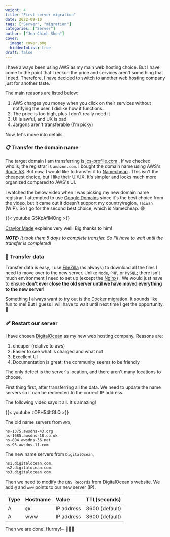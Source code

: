 ```yaml
---
weight: 4
title: "First server migration"
date: 2022-09-10
tags: ["Server", "migration"]
categories: ["Server"]
author: ["Jen-Chieh Shen"]
cover:
  image: cover.png
  hiddenInList: true
draft: false
---
```


I have always been using AWS as my main web hosting choice. But I
have come to the point that I reckon the price and services aren't
something that I need. Therefore, I have decided to switch to another
web hosting company just for another taste.

<!-- more -->

The main reasons are listed below:

1. AWS charges you money when you click on their services without
notifying the user. I dislike how it functions.
2. The price is too high, plus I don't really need it
3. UI is awful, and UX is bad
4. Jargons aren't transferable (I'm picky)

Now, let's move into details.

### 📋 Transfer the domain name

The target domain I am transferring is [jcs-profile.com](https://who.is/whois/jcs-profile.com)
. If we checked who.is; the registrar is `amazon.com`. I bought the
domain name using AWS's [Route 53](https://aws.amazon.com/route53/).
But now, I would like to transfer it to [Namecheap](https://www.namecheap.com/)
. This isn't the cheapest choice, but I like their UI/UX. It's
simpler and looks much more organized compared to AWS's UI.

I watched the below video when I was picking my new domain name registrar.
I attempted to use [Google Domains](https://domains.google/) since
it's the best choice from the video, but it came out it doesn't support
my country/region, `Taiwan` (WIP). So I go for the second best choice,
which is Namecheap. 😅

{{< youtube G5KpAflMOng >}}

[Craylor Made](https://www.youtube.com/c/CraylorMade) explains very well!
Big thanks to him!

***NOTE:** It took them 5 days to complete transfer. So I'll have to wait
until the transfer is completed!*

### 📂 Transfer data

Transfer data is easy, I use [FileZilla](https://filezilla-project.org/)
(as always) to download all the files I need to move over to the
new server. Unlike `Node`, `PHP`, or `MySQL`; there isn't much
environment I need to set up (except the [Nginx](https://www.nginx.com/))
. We would just have to ensure **don't ever close the old server
until we have moved everything to the new server!**

Something I always want to try out is the [Docker](https://www.docker.com/)
migration. It sounds like fun to me! But I guess I will have to wait
until next time I get the opportunity.🙂

### 🩹 Restart our server

I have chosen [DigitalOcean](https://www.digitalocean.com/) as my new
web hosting company. Reasons are:

1. cheaper (relative to aws)
2. Easier to see what is charged and what not
3. Excellent UI
4. Documentation is great; the community seems to be friendly

The only defect is the server's location, and there aren't many locations
to choose.

First thing first, after transferring all the data. We need to update
the name servers so it can be redirected to the correct IP address.

The following video says it all. It's amazing!

{{< youtube zOPH54ltGLQ >}}

The old name servers from `AWS`,

```
ns-1375.awsdns-43.org
ns-1685.awsdns-18.co.uk
ns-804.awsdns-36.net
ns-93.awsdns-11.com
```

The new name servers from `DigitalOcean`,

```
ns1.digitalocean.com.
ns2.digitalocean.com.
ns3.digitalocean.com.
```

Then we need to modify the `DNS Records` from DigitalOcean's website.
We add `@` and `www` points to our new server (IP).

| Type | Hostname | Value      | TTL(seconds)   |
|:-----|:---------|:-----------|:---------------|
| A    | @        | IP address | 3600 (default) |
| A    | www      | IP address | 3600 (default) |

Then we are done! Hurray!~ 🥳🎉🎊
